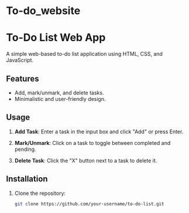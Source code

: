 # To-do_website
# To-Do List Web App

A simple web-based to-do list application using HTML, CSS, and JavaScript.

## Features

- Add, mark/unmark, and delete tasks.
- Minimalistic and user-friendly design.

## Usage

1. **Add Task**: Enter a task in the input box and click "Add" or press Enter.

2. **Mark/Unmark**: Click on a task to toggle between completed and pending.

3. **Delete Task**: Click the "X" button next to a task to delete it.

## Installation

1. Clone the repository:

   ```bash
   git clone https://github.com/your-username/to-do-list.git
